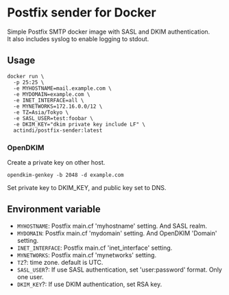 # Postfix sender for Docker

Simple Postfix SMTP docker image with SASL and DKIM authentication.<br>
It also includes syslog to enable logging to stdout.

## Usage
```
docker run \
  -p 25:25 \
  -e MYHOSTNAME=mail.example.com \
  -e MYDOMAIN=example.com \
  -e INET_INTERFACE=all \
  -e MYNETWORKS=172.16.0.0/12 \
  -e TZ=Asia/Tokyo \
  -e SASL_USER=test:foobar \
  -e DKIM_KEY="dkim private key include LF" \
  actindi/postfix-sender:latest
```

### OpenDKIM
Create a private key on other host.
```
opendkim-genkey -b 2048 -d example.com
```
Set private key to DKIM_KEY, and public key set to DNS.

## Environment variable
- `MYHOSTNAME`: Postfix main.cf 'myhostname' setting. And SASL realm.
- `MYDOMAIN`: Postfix main.cf 'mydomain' setting. And OpenDKIM 'Domain' setting.
- `INET_INTERFACE`: Postfix main.cf 'inet_interface' setting.
- `MYNETWORKS`: Postfix main.cf 'mynetworks' setting.
- `TZ`?: time zone. default is UTC.
- `SASL_USER`?: If use SASL authentication, set 'user:password' format. Only one user.
- `DKIM_KEY`?: If use DKIM authentication, set RSA key.
